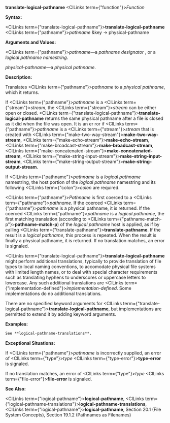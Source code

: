 **translate-logical-pathname** <ClLinks  term={"function"}><i>Function</i></ClLinks> 



**Syntax:** 



<ClLinks  term={"translate-logical-pathname"}><b>translate-logical-pathname</b></ClLinks> <ClLinks  term={"pathname"}><i>pathname</i></ClLinks> &amp;key → physical-pathname 



**Arguments and Values:** 



<ClLinks  term={"pathname"}><i>pathname</i></ClLinks>—a *pathname designator* , or a *logical pathname namestring*. 



*physical-pathname*—a *physical pathname*. 



**Description:** 



Translates <ClLinks  term={"pathname"}><i>pathname</i></ClLinks> to a *physical pathname*, which it returns. 



If <ClLinks  term={"pathname"}><i>pathname</i></ClLinks> is a <ClLinks  term={"stream"}><i>stream</i></ClLinks>, the <ClLinks  term={"stream"}><i>stream</i></ClLinks> can be either open or closed. <ClLinks  term={"translate-logical-pathname"}><b>translate-logical-pathname</b></ClLinks> returns the same physical pathname after a file is closed as it did when the file was open. It is an er ror if <ClLinks  term={"pathname"}><i>pathname</i></ClLinks> is a <ClLinks  term={"stream"}><i>stream</i></ClLinks> that is created with <ClLinks  term={"make-two-way-stream"}><b>make-two-way-stream</b></ClLinks>, <ClLinks  term={"make-echo-stream"}><b>make-echo-stream</b></ClLinks>, <ClLinks  term={"make-broadcast-stream"}><b>make-broadcast-stream</b></ClLinks>, <ClLinks  term={"make-concatenated-stream"}><b>make-concatenated-stream</b></ClLinks>, <ClLinks  term={"make-string-input-stream"}><b>make-string-input-stream</b></ClLinks>, <ClLinks  term={"make-string-output-stream"}><b>make-string-output-stream</b></ClLinks>. 



If <ClLinks  term={"pathname"}><i>pathname</i></ClLinks> is a *logical pathname* namestring, the host portion of the *logical pathname* namestring and its following <ClLinks  term={"colon"}><i>colon</i></ClLinks> are required. 



<ClLinks  term={"pathname"}><i>Pathname</i></ClLinks> is first coerced to a <ClLinks  term={"pathname"}><i>pathname</i></ClLinks>. If the coerced <ClLinks  term={"pathname"}><i>pathname</i></ClLinks> is a physical pathname, it is returned. If the coerced <ClLinks  term={"pathname"}><i>pathname</i></ClLinks> is a *logical pathname*, the first matching translation (according to <ClLinks  term={"pathname-match-p"}><b>pathname-match-p</b></ClLinks>) of the *logical pathname* host is applied, as if by calling <ClLinks  term={"translate-pathname"}><b>translate-pathname</b></ClLinks>. If the result is a *logical pathname*, this process is repeated. When the result is finally a physical pathname, it is returned. If no translation matches, an error is signaled. 



<ClLinks  term={"translate-logical-pathname"}><b>translate-logical-pathname</b></ClLinks> might perform additional translations, typically to provide translation of file types to local naming conventions, to accomodate physical file systems with limited length names, or to deal with special character requirements such as translating hyphens to underscores or uppercase letters to lowercase. Any such additional translations are <ClLinks  term={"implementation-defined"}><i>implementation-defined</i></ClLinks>. Some implementations do no additional translations. 



There are no specified keyword arguments for <ClLinks  term={"translate-logical-pathname"}><b>translate-logical-pathname</b></ClLinks>, but implementations are permitted to extend it by adding keyword arguments. 



**Examples:**
```lisp
See **logical-pathname-translations**. 
```
**Exceptional Situations:** 



If <ClLinks  term={"pathname"}><i>pathname</i></ClLinks> is incorrectly supplied, an error of <ClLinks  term={"type"}><i>type</i></ClLinks> <ClLinks  term={"type-error"}><b>type-error</b></ClLinks> is signaled. 



If no translation matches, an error of <ClLinks  term={"type"}><i>type</i></ClLinks> <ClLinks  term={"file-error"}><b>file-error</b></ClLinks> is signaled. 







 



 



**See Also:** 



<ClLinks  term={"logical-pathname"}><b>logical-pathname</b></ClLinks>, <ClLinks  term={"logical-pathname-translations"}><b>logical-pathname-translations</b></ClLinks>, <ClLinks  term={"logical-pathname"}><b>logical-pathname</b></ClLinks>, Section 20.1 (File System Concepts), Section 19.1.2 (Pathnames as Filenames) 




